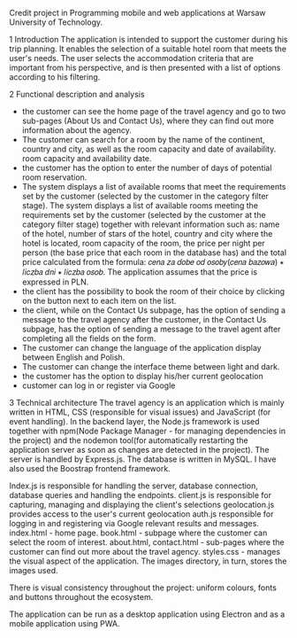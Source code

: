 Credit project in Programming mobile and web applications at Warsaw University of Technology.

1 Introduction
The application is intended to support the customer during his trip planning. It enables the selection of a suitable hotel room that meets the user's needs. The user selects the accommodation criteria that are important from his perspective, and is then presented with a list of options according to his filtering.

2 Functional description and analysis
- the customer can see the home page of the travel agency and go to two sub-pages (About Us
and Contact Us), where they can find out more information about the agency.
- The customer can search for a room by the name of the continent, country and city, as well as the room capacity and date of availability.
room capacity and availability date.
- the customer has the option to enter the number of days of potential room reservation.
- The system displays a list of available rooms that meet the requirements set by the customer (selected by the customer in the category filter stage).
The system displays a list of available rooms meeting the requirements set by the customer (selected by the customer at the category filter stage) together with relevant information such as:
name of the hotel, number of stars of the hotel, country and city where the hotel is located, room capacity
of the room, the price per night per person (the base price that each room in the database has) and the total price calculated from the formula: 𝑐𝑒𝑛𝑎 𝑧𝑎 𝑑𝑜𝑏𝑒 𝑜𝑑 𝑜𝑠𝑜𝑏𝑦(𝑐𝑒𝑛𝑎 𝑏𝑎𝑧𝑜𝑤𝑎) ∗ 𝑙𝑖𝑐𝑧𝑏𝑎 𝑑𝑛𝑖 ∗ 𝑙𝑖𝑐𝑧𝑏𝑎 𝑜𝑠𝑜𝑏. The application assumes that the price is expressed in PLN.
- the client has the possibility to book the room of their choice by clicking on the button next to each item on the list.
- the client, while on the Contact Us subpage, has the option of sending a message to the travel agency after
the customer, in the Contact Us subpage, has the option of sending a message to the travel agent after completing all the fields on the form.
- The customer can change the language of the application display between English and Polish.
- The customer can change the interface theme between light and dark.
- the customer has the option to display his/her current geolocation
- customer can log in or register via Google

3 Technical architecture
The travel agency is an application which is mainly written in HTML,
CSS (responsible for visual issues) and JavaScript (for event handling). In the backend layer, the Node.js framework is used together with npm(Node Package Manager - for managing dependencies in the project) and the nodemon tool(for automatically restarting the application server as soon as changes are detected in the project). The server is handled by Express.js. The database is written in
MySQL. I have also used the Boostrap frontend framework.

Index.js is responsible for handling the server, database connection, database queries and handling the
endpoints.
client.js is responsible for capturing, managing and displaying the client's selections
geolocation.js provides access to the user's current geolocation
auth.js responsible for logging in and registering via Google
relevant results and messages.
index.html - home page.
book.html - subpage where the customer can select the room of interest.
about.html, contact.html - sub-pages where the customer can find out more about the
travel agency.
styles.css - manages the visual aspect of the application.
The images directory, in turn, stores the images used.

There is visual consistency throughout the project: uniform colours, fonts and buttons throughout the ecosystem.

The application can be run as a desktop application using Electron and as a mobile application using PWA.
